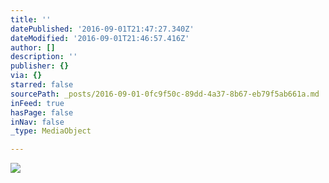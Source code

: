 ```yaml
---
title: ''
datePublished: '2016-09-01T21:47:27.340Z'
dateModified: '2016-09-01T21:46:57.416Z'
author: []
description: ''
publisher: {}
via: {}
starred: false
sourcePath: _posts/2016-09-01-0fc9f50c-89dd-4a37-8b67-eb79f5ab661a.md
inFeed: true
hasPage: false
inNav: false
_type: MediaObject

---
```

![](https://the-grid-user-content.s3-us-west-2.amazonaws.com/86fd4693-c51c-4a57-9079-7f71761d7173.jpg)